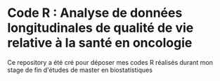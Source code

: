 # Code R : Analyse de données longitudinales de qualité de vie relative à la santé en oncologie

Ce repository a été cré pour déposer mes codes R réalisés durant mon stage de fin d'études de master en biostatistiques
